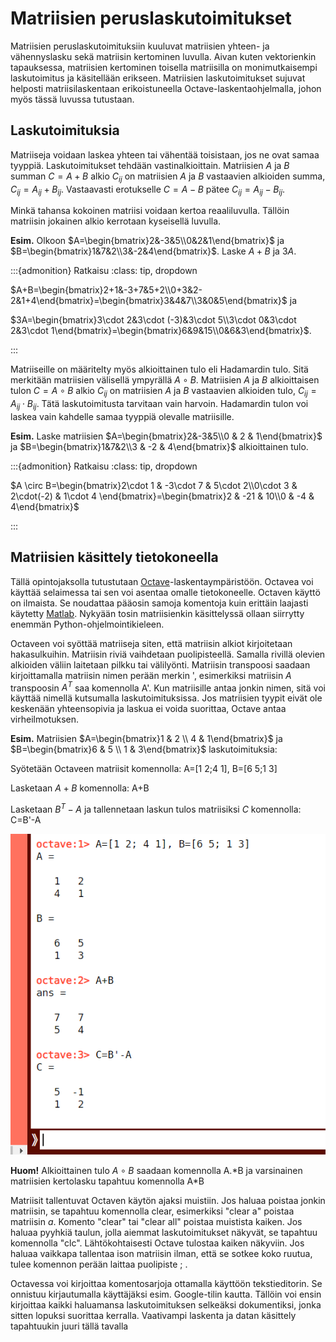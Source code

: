  
# Matriisien peruslaskutoimitukset

Matriisien peruslaskutoimituksiin kuuluvat matriisien yhteen- ja vähennyslasku sekä matriisin kertominen luvulla. Aivan kuten vektorienkin tapauksessa, matriisien kertominen toisella matriisilla on monimutkaisempi laskutoimitus ja käsitellään erikseen. Matriisien laskutoimitukset sujuvat helposti matriisilaskentaan erikoistuneella Octave-laskentaohjelmalla, johon myös tässä luvussa tutustaan.

## Laskutoimituksia

Matriiseja voidaan laskea yhteen tai vähentää toisistaan, jos ne ovat samaa tyyppiä. Laskutoimitukset tehdään vastinalkioittain. Matriisien $A$ ja $B$ summan $C=A+B$ alkio $C_{ij}$ on matriisien $A$ ja $B$ vastaavien alkioiden summa, $C_{ij}=A_{ij}+B_{ij}$. Vastaavasti erotukselle $C=A-B$ pätee $C_{ij}=A_{ij}-B_{ij}$.

Minkä tahansa kokoinen matriisi voidaan kertoa reaaliluvulla. Tällöin matriisin jokainen alkio kerrotaan kyseisellä luvulla.

**Esim.** Olkoon $A=\begin{bmatrix}2&-3&5\\0&2&1\end{bmatrix}$ ja $B=\begin{bmatrix}1&7&2\\3&-2&4\end{bmatrix}$. Laske $A+B$ ja $3A$.

:::{admonition} Ratkaisu
:class: tip, dropdown

$A+B=\begin{bmatrix}2+1&-3+7&5+2\\0+3&2-2&1+4\end{bmatrix}=\begin{bmatrix}3&4&7\\3&0&5\end{bmatrix}$ ja

$3A=\begin{bmatrix}3\cdot 2&3\cdot (-3)&3\cdot 5\\3\cdot 0&3\cdot 2&3\cdot 1\end{bmatrix}=\begin{bmatrix}6&9&15\\0&6&3\end{bmatrix}$.

:::

Matriiseille on määritelty myös alkioittainen tulo eli Hadamardin tulo. Sitä merkitään matriisien välisellä ympyrällä $A\circ B$. Matriisien $A$ ja $B$ alkioittaisen tulon $C= A \circ B$ alkio $C_{ij}$ on matriisien $A$ ja $B$ vastaavien alkioiden tulo, $C_{ij}=A_{ij}\cdot B_{ij}$. Tätä laskutoimitusta tarvitaan vain harvoin. Hadamardin tulon voi laskea vain kahdelle samaa tyyppiä olevalle matriisille.

**Esim.** Laske matriisien $A=\begin{bmatrix}2&-3&5\\0 & 2 & 1\end{bmatrix}$ ja $B=\begin{bmatrix}1&7&2\\3 & -2 & 4\end{bmatrix}$  alkioittainen tulo.

:::{admonition} Ratkaisu
:class: tip, dropdown

$A \circ B=\begin{bmatrix}2\cdot 1 & -3\cdot 7 & 5\cdot 2\\0\cdot 3 & 2\cdot(-2) & 1\cdot 4 \end{bmatrix}=\begin{bmatrix}2 & -21 & 10\\0 & -4 & 4\end{bmatrix}$

:::

## Matriisien käsittely tietokoneella

Tällä opintojaksolla tutustutaan [Octave](https://octave-online.net/)-laskentaympäristöön. Octavea voi käyttää selaimessa tai sen voi asentaa omalle tietokoneelle. Octaven käyttö on ilmaista. Se noudattaa pääosin samoja komentoja kuin erittäin laajasti käytetty [Matlab](https://se.mathworks.com/products/matlab.html). Nykyään tosin matriisienkin käsittelyssä ollaan siirrytty enemmän Python-ohjelmointikieleen.

Octaveen voi syöttää matriiseja siten, että matriisin alkiot kirjoitetaan hakasulkuihin. Matriisin riviä vaihdetaan puolipisteellä. Samalla rivillä olevien alkioiden väliin laitetaan pilkku tai välilyönti. Matriisin transpoosi saadaan kirjoittamalla matriisin nimen perään merkin ', esimerkiksi matriisin $A$ transpoosin $A^T$ saa komennolla A'. Kun matriisille antaa jonkin nimen, sitä voi käyttää nimellä kutsumalla laskutoimituksissa. Jos matriisien tyypit eivät ole keskenään yhteensopivia ja laskua ei voida suorittaa, Octave antaa virheilmotuksen. 

**Esim.** Matriisien $A=\begin{bmatrix}1 & 2 \\ 4 & 1\end{bmatrix}$ ja $B=\begin{bmatrix}6 & 5 \\ 1 & 3\end{bmatrix}$ laskutoimituksia:

Syötetään Octaveen matriisit komennolla: A=[1 2;4 1], B=[6 5;1 3]

Lasketaan $A+B$ komennolla: A+B

Lasketaan $B^T-A$ ja tallennetaan laskun tulos matriisiksi $C$ komennolla: C=B'-A

![Octaven käyttö](octave.png "Octaven käyttö")

**Huom!** Alkioittainen tulo $A\circ B$ saadaan komennolla A.\*B ja varsinainen matriisien kertolasku tapahtuu komennolla A\*B

Matriisit tallentuvat Octaven käytön ajaksi muistiin. Jos haluaa poistaa jonkin matriisin, se tapahtuu komennolla clear, esimerkiksi "clear a" poistaa matriisin $a$. Komento "clear" tai "clear all" poistaa muistista kaiken. Jos haluaa pyyhkiä taulun, jolla aiemmat laskutoimitukset näkyvät, se tapahtuu komennolla "clc". Lähtökohtaisesti Octave tulostaa kaiken näkyviin. Jos haluaa vaikkapa tallentaa ison matriisin ilman, että se sotkee koko ruutua, tulee komennon perään laittaa puolipiste ; . 

Octavessa voi kirjoittaa komentosarjoja ottamalla käyttöön tekstieditorin. Se onnistuu kirjautumalla käyttäjäksi esim. Google-tilin kautta. Tällöin voi ensin kirjoittaa kaikki haluamansa laskutoimituksen selkeäksi dokumentiksi, jonka sitten lopuksi suorittaa kerralla. Vaativampi laskenta ja datan käsittely tapahtuukin juuri tällä tavalla